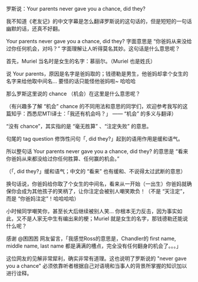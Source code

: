 罗斯说：Your parents never gave you a chance, did they?

我不知道《老友记》的中文字幕是怎么翻译罗斯说的这句话的，但是短短的一句话幽默的话，还真不好翻。

Your parents never gave you a chance, did they? 字面意思是 “你爸妈从来没给过你任何机会，对吗？” 字面理解让人听得莫名其妙。这句话是什么意思呢？

首先，Muriel 当名时是女生的名字：慕丽尔。（Muriel 也是姓氏）

说 Your parents，原因是名字是爸妈取的；钱德勒是男生，他爸妈却拿个女生的名字来给他取中间名... 要怪的话只能怪他爸妈啦~ 哈哈哈

那么罗斯这里说的 chance （机会）在这里是什么意思呢？

（有兴趣多了解 “机会” chance 的不同用法和意思的同学们，欢迎参考我写的这篇知乎：西悉尼MTI译士：「我还有机会吗？」 —— “机会” 的多义与翻译）

“没有 chance”，其实指的是 “毫无胜算” 、“注定失败” 的意思。

句尾的 tag question 修饰性问句「, did they?」起到的语用作用是缓和语气。



所以整句话 Your parents never gave you a chance, did they? 的意思是 “看来你爸妈从来都没给过你任何胜算、任何赢的机会。”

（「, did they?」缓和语气；中文的 “看来” 也有缓和、不说得太过武断的意思）

换句话说，你爸妈给你取了个女生的中间名，看来从一开始（一出生）你爸妈就确保你会成为其他孩子的笑柄了，让你注定会被别人嘲笑欺负！（不是 “天注定”，而是 “你爸妈注定”！哈哈哈哈）

小时候同学嘲笑你，甚至长大后继续被别人笑... 你根本无力反击，因为事实如此，又不是人家无中生有编出来的梗；Muriel 就是女生的名字，那钱德勒还能说什么呢？

感谢 @困困困 网友留言，「我感觉Ross的意思是，Chandler的 first name, middle name, last name 都是满满的槽点，完全没有任何翻身的机会了。。。」

这位网友的见解非常犀利，确实非常有道理。这也说明了罗斯说的 "never gave you a chance" 必须依靠听者根据自己对语境和当事人的背景所掌握的知识加以进行诠释。
